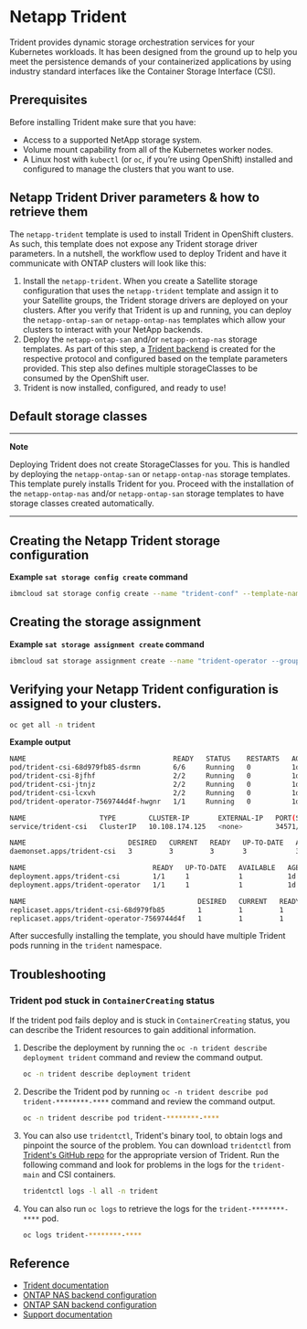 # Netapp Trident

Trident provides dynamic storage orchestration services for your Kubernetes workloads. It has been designed from the ground up to help you meet the persistence demands of your containerized applications by using industry standard interfaces like the Container Storage Interface (CSI).

## Prerequisites

Before installing Trident make sure that you have:
   * Access to a supported NetApp storage system.
   * Volume mount capability from all of the Kubernetes worker nodes.
   * A Linux host with `kubectl` (or `oc`, if you’re using OpenShift) installed and configured to manage the clusters that you want to use.

## Netapp Trident Driver parameters & how to retrieve them

The `netapp-trident` template is used to install Trident in OpenShift clusters. As such, this template does not expose any Trident storage driver parameters. In a nutshell, the workflow used to deploy Trident and have it communicate with ONTAP clusters will look like this:

1. Install the `netapp-trident`. When you create a Satellite storage configuration that uses the `netapp-trident` template and assign it to your Satellite groups, the Trident storage drivers are deployed on your clusters. After you verify that Trident is up and running, you can deploy the `netapp-ontap-san` or `netapp-ontap-nas` templates which allow your clusters to interact with your NetApp backends.
2. Deploy the `netapp-ontap-san` and/or `netapp-ontap-nas` storage templates. As part of this step, a [Trident backend](https://netapp-trident.readthedocs.io/en/stable-v21.04/kubernetes/operations/tasks/backends/index.html) is created for the respective protocol and configured based on the template parameters provided. This step also defines multiple storageClasses to be consumed by the OpenShift user.
3. Trident is now installed, configured, and ready to use!

## Default storage classes

---
**Note**
   
Deploying Trident does not create StorageClasses for you. This is handled by deploying the `netapp-ontap-san` or `netapp-ontap-nas` storage templates. This template purely installs Trident for you. Proceed with the installation of the `netapp-ontap-nas` and/or `netapp-ontap-san` storage templates to have storage classes created automatically.

---
     
## Creating the Netapp Trident storage configuration


**Example `sat storage config create` command**

```sh
ibmcloud sat storage config create --name "trident-conf" --template-name "netapp-trident" --template-version "21.04"
```

## Creating the storage assignment

**Example `sat storage assignment create` command**

```sh
ibmcloud sat storage assignment create --name "trident-operator --group <group name> --config "trident-conf"
```

## Verifying your Netapp Trident configuration is assigned to your clusters.

```sh
oc get all -n trident
```

**Example output**

```sh
NAME                                    READY   STATUS    RESTARTS   AGE
pod/trident-csi-68d979fb85-dsrmn        6/6     Running   0          1d
pod/trident-csi-8jfhf                   2/2     Running   0          1d
pod/trident-csi-jtnjz                   2/2     Running   0          1d
pod/trident-csi-lcxvh                   2/2     Running   0          1d
pod/trident-operator-7569744d4f-hwgnr   1/1     Running   0          1d

NAME                  TYPE        CLUSTER-IP       EXTERNAL-IP   PORT(S)              AGE
service/trident-csi   ClusterIP   10.108.174.125   <none>        34571/TCP,9220/TCP   1d

NAME                         DESIRED   CURRENT   READY   UP-TO-DATE   AVAILABLE   NODE SELECTOR                                     AGE
daemonset.apps/trident-csi   3         3         3       3            3           kubernetes.io/arch=amd64,kubernetes.io/os=linux   1d

NAME                               READY   UP-TO-DATE   AVAILABLE   AGE
deployment.apps/trident-csi        1/1     1            1           1d
deployment.apps/trident-operator   1/1     1            1           1d

NAME                                          DESIRED   CURRENT   READY   AGE
replicaset.apps/trident-csi-68d979fb85        1         1         1       1d
replicaset.apps/trident-operator-7569744d4f   1         1         1       1d
```

After succesfully installing the template, you should have multiple Trident pods running in the `trident` namespace.

## Troubleshooting

### Trident pod stuck in `ContainerCreating` status

If the trident pod fails deploy and is stuck in `ContainerCreating` status, you can describe the Trident resources to gain additional information.

1. Describe the deployment by running the `oc -n trident describe deployment trident` command and review the command output.
   ```sh
   oc -n trident describe deployment trident
   ```
2. Describe the Trident pod by running `oc -n trident describe pod trident-********-****` command and review the command output.
   ```sh
   oc -n trident describe pod trident-********-****
   ```
3. You can also use `tridentctl`, Trident's binary tool, to obtain logs and pinpoint the source of the problem. You can download `tridentctl` from [Trident's GitHub repo](https://github.com/NetApp/trident/releases) for the appropriate version of Trident. Run the following command and look for problems in the logs for the `trident-main` and CSI containers.
   ```sh
   tridentctl logs -l all -n trident
   ```
4. You can also run `oc logs` to retrieve the logs for the `trident-********-****` pod.
   ```sh
   oc logs trident-********-****
   ```
 

## Reference

- [Trident documentation](https://netapp-trident.readthedocs.io/en/stable-v21.04/introduction.html)
- [ONTAP NAS backend configuration](https://netapp-trident.readthedocs.io/en/stable-v21.04/kubernetes/operations/tasks/backends/ontap/ontap-nas/index.html)
- [ONTAP SAN backend configuration](https://netapp-trident.readthedocs.io/en/stable-v21.04/kubernetes/operations/tasks/backends/ontap/ontap-san/index.html)
- [Support documentation](https://netapp-trident.readthedocs.io/en/stable-v21.04/support/support.html)
